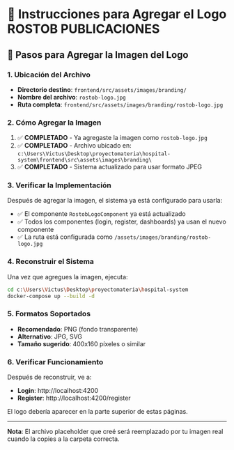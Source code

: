 # 📸 Instrucciones para Agregar el Logo ROSTOB PUBLICACIONES

## 🎯 Pasos para Agregar la Imagen del Logo

### 1. Ubicación del Archivo
- **Directorio destino**: `frontend/src/assets/images/branding/`
- **Nombre del archivo**: `rostob-logo.jpg`
- **Ruta completa**: `frontend/src/assets/images/branding/rostob-logo.jpg`

### 2. Cómo Agregar la Imagen
1. ✅ **COMPLETADO** - Ya agregaste la imagen como `rostob-logo.jpg`
2. ✅ **COMPLETADO** - Archivo ubicado en: `c:\Users\Victus\Desktop\proyectomateria\hospital-system\frontend\src\assets\images\branding\`
3. ✅ **COMPLETADO** - Sistema actualizado para usar formato JPEG

### 3. Verificar la Implementación
Después de agregar la imagen, el sistema ya está configurado para usarla:
- ✅ El componente `RostobLogoComponent` ya está actualizado
- ✅ Todos los componentes (login, register, dashboards) ya usan el nuevo componente
- ✅ La ruta está configurada como `/assets/images/branding/rostob-logo.jpg`

### 4. Reconstruir el Sistema
Una vez que agregues la imagen, ejecuta:
```bash
cd c:\Users\Victus\Desktop\proyectomateria\hospital-system
docker-compose up --build -d
```

### 5. Formatos Soportados
- **Recomendado**: PNG (fondo transparente)
- **Alternativo**: JPG, SVG
- **Tamaño sugerido**: 400x160 píxeles o similar

### 6. Verificar Funcionamiento
Después de reconstruir, ve a:
- **Login**: http://localhost:4200
- **Register**: http://localhost:4200/register

El logo debería aparecer en la parte superior de estas páginas.

---
**Nota**: El archivo placeholder que creé será reemplazado por tu imagen real cuando la copies a la carpeta correcta.